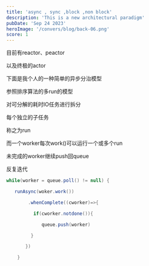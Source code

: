 ```yaml
---
title: 'async , sync ,block ,non block'
description: 'This is a new architectural paradigm'
pubDate: 'Sep 24 2023'
heroImage: '/convers/blog/back-06.png'
score: 1
---
```



目前有reactor、peactor

以及终极的actor



下面是我个人的一种简单的异步分治模型

参照排序算法的多run的模型

对可分解的耗时IO任务进行拆分

每个独立的子任务

称之为run

而一个worker每次work()可以运行一个或多个run

未完成的worker继续push回queue

反复迭代

```java
while(worker = queue.poll() != null) {

   runAsync(woker.work())

​        .whenComplete((cworker)=>{

​          if(cworker.notdone()){

​             queue.push(worker)

​         }

​       })

​    }
```



